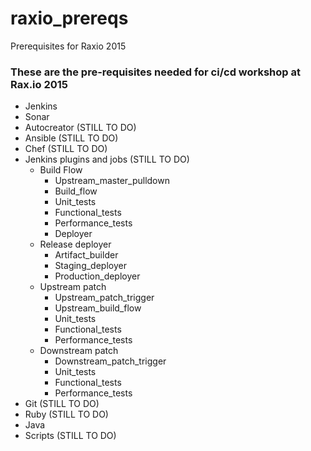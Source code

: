 # raxio_prereqs
Prerequisites for Raxio 2015

### These are the pre-requisites needed for ci/cd workshop at Rax.io 2015

- Jenkins 
- Sonar
- Autocreator (STILL TO DO)
- Ansible (STILL TO DO)
- Chef (STILL TO DO)
- Jenkins plugins and jobs (STILL TO DO)
  - Build Flow
    - Upstream\_master\_pulldown
    - Build\_flow
    - Unit\_tests
    - Functional\_tests
    - Performance\_tests
    - Deployer
  - Release deployer
    - Artifact\_builder
    - Staging\_deployer
    - Production\_deployer
  - Upstream patch
    - Upstream\_patch\_trigger
    - Upstream\_build\_flow
    - Unit\_tests
    - Functional\_tests
    - Performance\_tests
  - Downstream patch
    - Downstream\_patch\_trigger
    - Unit\_tests
    - Functional\_tests
    - Performance\_tests
- Git (STILL TO DO)
- Ruby (STILL TO DO)
- Java
- Scripts (STILL TO DO)
